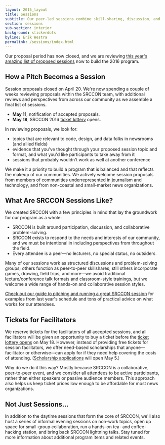 ```yaml
---
layout: 2015_layout
title: Sessions
subtitle: Our peer-led sessions combine skill-sharing, discussion, and collaboration. Proposals are open through April 20!
section: sessions
sub-section: interior
background: stickerdots
byline: Erik Westra
permalink: /sessions/index.html
---
```

Our proposal period has now closed, and we are reviewing [this year's amazing list of proposed sessions](/sessions/proposals) now to build the 2016 program.

## How a Pitch Becomes a Session
Session proposals closed on April 20. We're now spending a couple of weeks reviewing proposals within the SRCCON team, with additional reviews and perspectives from across our community as we assemble a final list of sessions.

* **May 11**, notification of accepted proposals.
* **May 18**, SRCCON 2016 [ticket lottery](/tickets) opens.

In reviewing proposals, we look for:

* topics that are relevant to code, design, and data folks in newsrooms (and allied fields)
* evidence that you've thought through your proposed session topic and format, and what you'd like participants to take away from it
* sessions that probably wouldn't work as well at another conference

We make it a priority to build a program that is balanced and that reflects the makeup of our communities. We actively welcome session proposals from members of communities underrepresented in journalism and technology, and from non-coastal and small-market news organizations.

## What Are SRCCON Sessions Like?

We created SRCCON with a few principles in mind that lay the groundwork for our program as a whole:

* SRCCON is built around participation, discussion, and collaborative problem-solving.
* SRCCON exists to respond to the needs and interests of our community, and we must be intentional in including perspectives from throughout the field.
* Every attendee is a peer—no lecturers, no special status, no outsiders.

Many of our sessions work as structured discussions and problem-solving groups; others function as peer-to-peer skillshares; still others incorporate games, drawing, field trips, and more—we avoid traditional lecture/conference talk formats and classroom-style trainings, but we welcome a wide range of hands-on and collaborative session styles.

[Check out our guide to pitching and running a great SRCCON session](/sessions/great_session) for examples from last year's schedule and tons of practical advice on what works for our attendees.

## Tickets for Facilitators

We reserve tickets for the facilitators of all accepted sessions, and all facilitators will be given an opportunity to buy a ticket before the [ticket lottery opens](/tickets) on May 18. However, instead of providing free tickets for session facilitators, we offer need-based scholarships that anyone—facilitator or otherwise—can apply for if they need help covering the costs of attending. ([Scholarship applications](/scholarships) will open May 5.)

Why do we do it this way? Mostly because SRCCON is a collaborative, peer-to-peer event, and we consider all attendees to be active participants, rather than either speakers or passive audience members.  This approach also helps us keep ticket prices low enough to be affordable for most news organizations.

## Not Just Sessions…

In addition to the daytime sessions that form the core of SRCCON, we'll also host a series of informal evening sessions on non-work topics, open up space for small-group collaboration, run a hands-on tea- and coffee-hacking station, and bring back SRCCON lightning talks. Stay tuned for more information about additional program items and related events.
